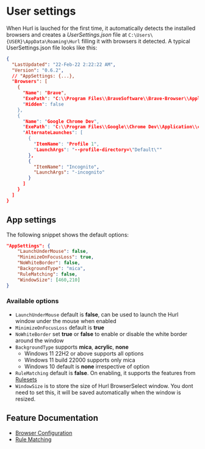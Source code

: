 # User settings

When Hurl is lauched for the first time, it automatically detects the installed browsers and creates a _UserSettings.json_ file at `C:\Users\{USER}\AppData\Roaming\Hurl` filling it with browsers it detected. A typical UserSettings.json file looks like this:

```json
{
  "LastUpdated": "22-Feb-22 2:22:22 AM",
  "Version": "0.6.2",
  // "AppSettings: {...},
  "Browsers": [
    {
      "Name": "Brave",
      "ExePath": "C:\\Program Files\\BraveSoftware\\Brave-Browser\\Application\\brave.exe",
      "Hidden": false
    },
    {
      "Name": "Google Chrome Dev",
      "ExePath": "C:\\Program Files\\Google\\Chrome Dev\\Application\\chrome.exe",
      "AlternateLaunches": [
        {
          "ItemName": "Profile 1",
          "LaunchArgs": "--profile-directory=\"Default\""
        },
        {
          "ItemName": "Incognito",
          "LaunchArgs": "-incognito"
        }
      ]
    }
  ]
}
```

## App settings

The following snippet shows the default options:

```json
"AppSettings": {
    "LaunchUnderMouse": false,
    "MinimizeOnFocusLoss": true,
    "NoWhiteBorder": false,
    "BackgroundType": "mica",
    "RuleMatching": false,
    "WindowSize": [460,210]
}
```

### Available options

- `LaunchUnderMouse` default is **false**, can be used to launch the Hurl window under the mouse when enabled
- `MinimizeOnFocusLoss` default is **true**
- `NoWhiteBorder` set **true** or **false** to enable or disable the white border around the window
- `BackgroundType` supports **mica**, **acrylic**, **none**
  - Windows 11 22H2 or above supports all options
  - Windows 11 build 22000 supports only mica
  - Windows 10 default is **none** irrespective of option
- `RuleMatching` default is **false**. On enabling, it supports the features from [Rulesets](https://github.com/U-C-S/Hurl/wiki/Rulesets)
- `WindowSize` is to store the size of Hurl BrowserSelect window. You dont need to set this, it will be saved automatically when the window is resized.

## Feature Documentation

- [Browser Configuration](./Features/BrowserConfiguration.md)
- [Rule Matching](./Features/RuleMatching.md)
